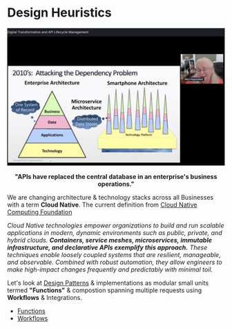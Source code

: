 # Design Heuristics
![](../images/APIs.jpeg)
<p align="center"> <b> "APIs have replaced the central database in an enterprise's business operations." </b> </p>

We are changing architecture & technology stacks across all Businesses with a term **Cloud Native**. The current definition from [Cloud Native Computing Foundation](https://www.cncf.io/)

*Cloud Native technologies empower organizations to build and run scalable applications in modern, dynamic environments such as public, private, and hybrid clouds. **Containers, service meshes, microservices, immutable infrastructure, and declarative APIs exemplify this approach.** These techniques enable loosely coupled systems that are resilient, manageable, and observable. Combined with robust automation, they allow engineers to make high-impact changes frequently and predictably with minimal toil.* 

Let's look at [Design Patterns](Design%20Patterns.md) & implementations as modular small units termed **"Functions"** & compostion spanning multiple requests using **Workflows** & Integrations.

* [Functions](../System/API.md)  
* [Workflows](Workflows.md)




